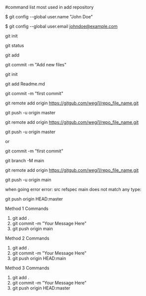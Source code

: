 #command list most used in add repository


$ git config --global user.name "John Doe"

$ git config --global user.email johndoe@example.com

git init

git status

git add

git commit -m "Add new files"



git init

git add Readme.md

git commit -m "first commit"

git remote add origin https://gitgub.com/wegi1/repo_file_name.git

git push -u origin master


git remote add origin https://gitgub.com/wegi1/repo_file_name.git

git push -u origin master


or

git commit -m "first commit"

git branch -M main

git remote add origin https://gitgub.com/wegi1/repo_file_name.git

git push -u origin main


when going error error: src refspec main does not match any type:

git push origin HEAD:master

Method 1 Commands
1. git add .
2. git commit -m "Your Message Here"
3. git push origin main

Method 2 Commands
1. git add .
2. git commit -m "Your Message Here"
3. git push origin HEAD:main

Method 3 Commands
1. git add .
2. git commit -m "Your Message Here"
3. git push origin HEAD:master
